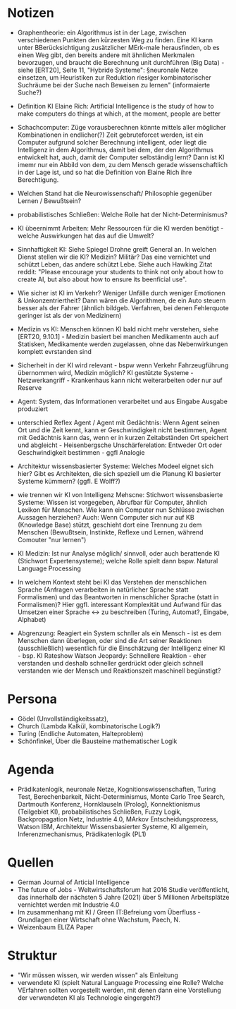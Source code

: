 # Notizen

- Graphentheorie: ein Algorithmus ist in der Lage, zwischen verschiedenen Punkten den kürzesten Weg zu finden. Eine KI kann unter BBerücksichtigung zusätzlicher MErk-male herausfinden, ob es einen Weg gibt, den bereits andere mit ähnlichen Merkmalen bevorzugen, und braucht die Berechnung unit durchführen (Big Data) - siehe [ERT20], Seite 11, "Hybride Systeme": §neuronale Netze einsetzen, um Heuristiken zur Reduktion riesiger kombinatorischer Suchräume bei der Suche nach Beweisen zu lernen" (informaierte Suche?)

- Definition KI Elaine Rich: Artificial Intelligence is the study of how to make computers do things at which, at the moment, people are better

- Schachcomputer: Züge vorausberechnen könnte mittels aller möglicher Kombinationen in endlicher(?) Zeit gebruteforcet werden, ist ein Computer aufgrund solcher Berechnung intelligent, oder liegt die Intelligenz in dem Algorithmus, damit bei dem, der den Algorithmus entwickelt hat, auch, damit der Computer selbständig lernt? Dann ist KI imemr nur ein Abbild von dem, zu dem Mensch gerade wissenschaftlich in der Lage ist, und so hat die Definition von Elaine Rich ihre Berechtigung.

- Welchen Stand hat die Neurowissenschaft/ Philosophie gegenüber Lernen / Bewußtsein?

- probabilistisches Schließen: Welche Rolle hat der Nicht-Determinismus?

- KI übeernimmt Arbeiten: Mehr Ressourcen für die KI werden benötigt - welche Auswirkungen hat das auf die Umwelt?

- Sinnhaftigkeit KI: Siehe Spiegel Drohne greift General an. In welchen Dienst stellen wir die KI? Medizin? Militär? Das eine vernichtet und schützt Leben, das andere schützt Lebe. Siehe auch Hawking Zitat reddit: "Please encourage your students to think not only about how to create AI, but also about how to ensure its beenficial use".

- Wie sicher ist KI im Verkehr? Weniger Unfälle durch weniger Emotionen & Unkonzentriertheit? Dann wären die Algorithmen, de ein Auto steuern besser als der Fahrer (ähnlich bildgeb. Verfahren, bei denen Fehlerquote geringer ist als der von Medizinern)

- Medizin vs KI: Menschen können KI bald nicht mehr verstehen, siehe [ERT20, 9.10.1] - Medizin basiert bei manchen Medikamentn auch auf Statisken, Medikamente werden zugelassen, ohne das Nebenwirkungen komplett evrstanden sind

- Sicherheit in der KI wird relevant - bspw wenn Verkehr Fahrzeugführung übernommen wird, Medizin möglich? KI gestützte Systeme - Netzwerkangriff - Krankenhaus kann nicht weiterarbeiten oder nur auf Reserve

- Agent: System, das Informationen verarbeitet und aus Eingabe Ausgabe produziert

- unterschied Reflex Agent / Agent mit Gedächtnis: Wenn Agent seinen Ort und die Zeit kennt, kann er Geschwindigkeit nicht bestimmen, Agent mit Gedächtnis kann das, wenn er in kurzen Zeitabständen Ort speichert und abgleicht - Heisenbergsche Unschärferelation: Entweder Ort oder Geschwindigkeit bestimmen - ggfl Analogie

- Architektur wissensbasierter Systeme: Welches Modeel eignet sich hier? Gibt es Architekten, die sich speziell um die Planung KI basierter Systeme kümmern? (ggfl. E Wolff?)

- wie trennen wir KI von Intelligenz Mehscne: Stichwort wissensbasierte Systeme: Wissen ist vorgegeben, Abrufbar für Computer, ähnlich Lexikon für Menschen. Wie kann ein Computer nun Schlüsse zwischen Aussagen herziehen? Auch: Wenn Computer sich nur auf KB (Knowledge Base) stützt, geschieht dort eine Trennung zu dem Menschen (Bewußtsein, Instinkte, Reflexe und Lernen, während Comouter "nur lernen")

- KI Medizin: Ist nur Analyse möglich/ sinnvoll, oder auch berattende KI (Stichwort Expertensysteme); welche Rolle spielt dann bspw. Natural Language Processing

- In welchem Kontext steht bei KI das Verstehen der menschlichen Sprache (Anfragen verarbeiten in natürlicher Sprache statt Formalismen) und das Beantworten in menschlicher Sprache (statt in Formalismen)? Hier ggfl. interessant Komplexität und Aufwand für das Umsetzen einer Sprache <-> zu beschreiben (Turing, Automat?, Eingabe, Alphabet)

- Abgrenzung: Reagiert ein System schnller als ein Mensch - ist es dem Menschen dann überlegen, oder sind die Art seiner Reaktionen (ausschließlich) wesentlich für die Einschätzung der Intelligenz einer KI - bsp. KI Rateshow Watson Jeopardy: Schnellere Reaktion - eher verstanden und deshalb schneller gerdrückt oder gleich schnell verstanden wie der Mensch und Reaktionszeit maschinell begünstigt?

# Persona
- Gödel (Unvollständigkeitssatz), 
- Church (Lambda Kalkül, kombinatorische Logik?) 
- Turing (Endliche Automaten, Halteproblem)
- Schönfinkel, Über die Bausteine mathematischer Logik

# Agenda
- Prädikatenlogik, neuronale Netze, Kognitionswissenschaften, Turing Test, Berechenbarkeit, Nicht-Determinismus, Monte Carlo Tree Search, Dartmouth Konferenz, Hornklauseln (Prolog), Konnektionismus (Teilgebiet KI), probabilistisches Schließen, Fuzzy Logik, Backpropagation Netz, Industrie 4.0, MArkov Entscheidungsprozess, Watson IBM, Architektur Wissensbasierter Systeme, KI allgemein, Inferenzmechanismus, Prädikatenlogik (PL1) 

# Quellen 
- German Journal of Articial Intelligence
- The future of Jobs - Weltwirtschaftsforum hat 2016 Studie veröffentlicht, das innerhalb der nächsten 5 Jahre (2021) über 5 Millionen Arbeitsplätze vernichtet werden mit Industrie 4.0
- Im zusammenhang mit KI / Green IT:Befreiung vom Überfluss - Grundlagen einer Wirtschaft ohne Wachstum, Paech, N.
- Weizenbaum ELIZA Paper


# Struktur
- "Wir müssen wissen, wir werden wissen" als Einleitung
- verwendete KI (spielt Natural Language Processing eine Rolle? Welche VErfahren sollten vorgestellt werden, mit denen dann eine Vorstellung der verwendeten KI als Technologie eingergeht?)